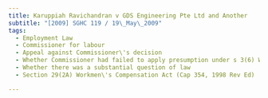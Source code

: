 ```yaml
---
title: Karuppiah Ravichandran v GDS Engineering Pte Ltd and Another 
subtitle: "[2009] SGHC 119 / 19\_May\_2009"
tags:
  - Employment Law
  - Commissioner for labour
  - Appeal against Commissioner\'s decision
  - Whether Commissioner had failed to apply presumption under s 3(6) Workmen\'s Compensation Act (Cap 354, 1998 Rev Ed)
  - Whether there was a substantial question of law
  - Section 29(2A) Workmen\'s Compensation Act (Cap 354, 1998 Rev Ed)

---
```


